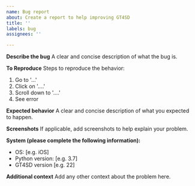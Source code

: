 ```yaml
---
name: Bug report
about: Create a report to help improving GT4SD
title: ''
labels: bug
assignees: ''

---
```


**Describe the bug**
A clear and concise description of what the bug is.

**To Reproduce**
Steps to reproduce the behavior:
1. Go to '...'
2. Click on '....'
3. Scroll down to '....'
4. See error

**Expected behavior**
A clear and concise description of what you expected to happen.

**Screenshots**
If applicable, add screenshots to help explain your problem.

**System (please complete the following information):**
 - OS: [e.g. iOS]
 - Python version: [e.g. 3.7]
 - GT4SD version [e.g. 22]


**Additional context**
Add any other context about the problem here.
